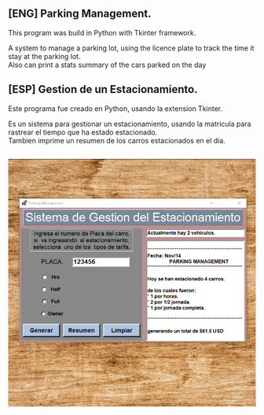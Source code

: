 ## [ENG] Parking Management.
This program was build in Python with Tkinter framework.  

A system to manage a parking lot, using the licence plate to track the time it stay at the parking lot.  
Also can print a stats summary of the cars parked on the day

## [ESP] Gestion de un Estacionamiento.
Este programa fue creado en Python, usando la extension Tkinter.  

Es un sistema para gestionar un estacionamiento, usando la matricula para rastrear el tiempo que ha estado estacionado.  
Tambien imprime un resumen de los carros estacionados en el dia.

##
![Proyect's Image](https://github.com/crohum/portfolio_web/blob/main/assets/proyects/parking.png)
